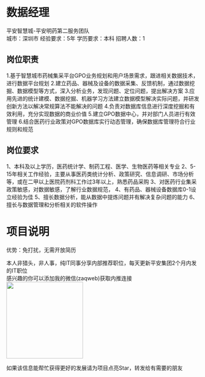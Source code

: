 # 数据经理
平安智慧城-平安明药第二服务团队  
城市：深圳市 经验要求：5年 学历要求：本科  招聘人数：1

## 岗位职责
1.基于智慧城市药械集采平台GPO业务规划和用户场景需求，跟进相关数据技术，进行数据平台规划
   2.建立药品、器械及设备的数据采集、反馈机制，通过数据挖掘、数据模型等方式，深入分析业务，发现问题、定位问题，提出解决方案
   3.应用先进的统计建模、数据挖掘、机器学习方法建立数据模型解决实际问题，并研发创新方法以解决常规算法不能解决的问题
   4.负责对数据库信息进行深度挖掘和有效利用，充分实现数据的商业价值
   5.建立GPO数据中心，并对部门人员进行有效管理
   6.结合医药行业政策对GPO数据库实行动态管理，确保数据库管理符合行业规则和规范

## 岗位要求
1、本科及以上学历，医药统计学、制药工程、医学、生物医药等相关专业
   2、5-15年相关工作经验，主要从事医药类统计分析、政策研究、信息调研、市场分析等，或在二甲以上医院药剂科工作过3年以上，熟悉药品采购
   3、对医药行业集采政策敏感，对数据敏感，了解行业数据规范，
   4、有药品、器械设备数据库0-1设立经验为佳
   5、擅长数据分析，能从数据中提炼问题并有解决复杂问题的能力
   6、擅长与数据管理和分析相关的软件操作

# 项目说明

优势：免打扰，无需开放简历

本人非猎头，非人事，纯IT同事分享内部推荐职位，每天更新平安集团2个月内发的IT职位  
感兴趣的你可以添加我的微信(zaqweb)获取内推连接  
<img src="https://github.com/zaqweb/PA-IT-JOBS/blob/master/WechatICode.jpeg"  height="200" width="200">

如果该信息能帮忙获得更好的发展请为项目点亮Star，转发给有需要的朋友




